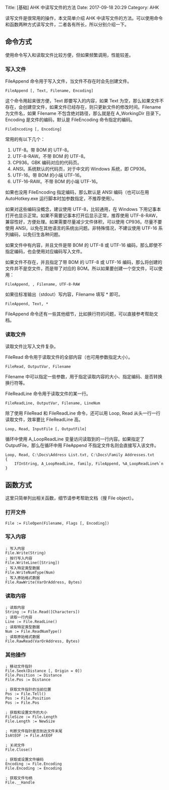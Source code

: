 Title: [基础] AHK 中读写文件的方法
Date: 2017-09-18 20:29
Category: AHK

读写文件是很常用的操作，本文简单介绍 AHK 中读写文件的方法。可以使用命令和函数两种方式读写文件，二者各有所长，所以分别介绍一下。

## 命令方式

使用命令写入和读取文件比较方便，但如果频繁调用，性能较差。

### 写入文件

FileAppend 命令用于写入文件，当文件不存在时会先创建文件。

```
FileAppend [, Text, Filename, Encoding]
```

这个命令用起来很方便，Text 即要写入的内容，如果 Text 为空，那么如果文件不存在，会创建空文件，如果文件已经存在，则只更新文件的修改时间。Filename 为文件名，如果 Filename 不包含绝对路径，那么就是在 A_WorkingDir 目录下。Encoding 是文件的编码，默认是 FileEncoding 命令指定的编码。

```
FileEncoding [, Encoding]
```

常用的有以下几个：

1. UTF-8。带 BOM 的 UTF-8。
2. UTF-8-RAW。不带 BOM 的 UTF-8。
3. CP936。GBK 编码对应的代码页。
4. ANSI。系统默认的代码页，对于中文的 Windows 系统，即 CP936。
5. UTF-16。带 BOM 的小端 UTF-16。
6. UTF-16-RAW。不带 BOM 的小端 UTF-16。

如果也没用 FileEncoding 指定编码，那么默认是 ANSI 编码（也可以在用 AutoHotkey.exe 运行脚本时加参数指定，不推荐使用）。

如果对这些编码没概念，建议使用 UTF-8，比较通用，在 Windows 下用记事本打开也显示正常。如果不需要记事本打开后显示正常，推荐使用 UTF-8-RAW，兼容性好，方便处理。如果需要尽量减少文件体积，可以使用 CP936。尽量不要使用 ANSI，以免在其他语言的系统出问题。非特殊情况，不建议使用 UTF-16 系列编码，以免衍生各种问题。

如果文件中有内容，并且文件是带 BOM 的 UTF-8 或 UTF-16 编码，那么即使不指定编码，也会使用对应编码写入文件。

如果文件不存在，并且指定了带 BOM 的 UTF-8 或 UTF-16 编码，那么将创建的文件并不是空文件，而是带了对应的 BOM。所以如果要创建一个空文件，可以使用：

```
FileAppend, , Filename, UTF-8-RAW
```
如果往标准输出（stdout）写内容，Filename 填写 * 即可。

```
FileAppend, Text, *
```

FileAppend 命令还有一些其他细节，比如换行符的问题，可以直接参考帮助文档。

### 读取文件

读取文件比写入文件复杂。

FileRead 命令用于读取文件的全部内容（也可用参数指定大小）。

```
FileRead, OutputVar, Filename
```

Filename 中可以指定一些参数，用于指定读取内容的大小、指定编码、是否转换换行符等。

FileReadLine 命令用于读取文件的某一行。

```
FileReadLine, OutputVar, Filename, LineNum
```

除了使用 FileRead 和 FileReadLine 命令，还可以用 Loop, Read 从头一行一行读取文件，效率要比 FileReadLine 高。

```
Loop, Read, InputFile [, OutputFile]
```

循环中使用 A_LoopReadLine 变量访问读取到的一行内容。如果指定了 OutputFile，那么在循环中用 FileAppend 不指定文件名则会直接写入该文件。

```
Loop, Read, C:\Docs\Address List.txt, C:\Docs\Family Addresses.txt
{
    IfInString, A_LoopReadLine, family, FileAppend, %A_LoopReadLine%`n
}
```

## 函数方式

这里只简单列出相关函数，细节请参考帮助文档（搜 File object）。

### 打开文件

```
File := FileOpen(Filename, Flags [, Encoding])
```

### 写入内容

```
; 写入内容
File.Write(String)
; 按行写入内容
File.WriteLine([String])
; 写入特定类型数据
File.WriteNumType(Num)
; 写入原始格式数据
File.RawWrite(VarOrAddress, Bytes)
```

### 读取内容

```
; 读取内容
String := File.Read([Characters])
; 读取一行内容
Line := File.ReadLine()
; 读取特定类型数据
Num := File.ReadNumType()
; 读取原始格式数据
File.RawRead(VarOrAddress, Bytes)
```

### 其他操作

```
; 移动文件指针
File.Seek(Distance [, Origin = 0])
File.Position := Distance
File.Pos := Distance

; 获取文件指针的当前位置
Pos := File.Tell()
Pos := File.Position
Pos := File.Pos

; 获取和设置文件的大小
FileSize := File.Length
File.Length := NewSize

; 判断文件指针是否到达文件末尾
IsAtEOF := File.AtEOF

; 关闭文件
File.Close()

; 获取或设置文件编码
Encoding := File.Encoding
File.Encoding := Encoding

; 获取文件句柄
File.__Handle
```
